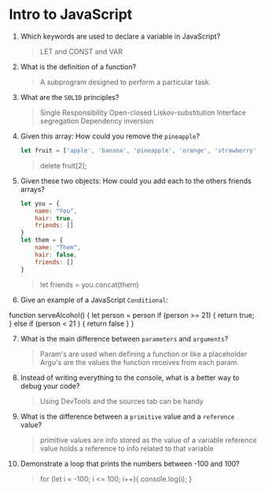 # Intro to JavaScript
01. Which keywords are used to declare a variable in JavaScript?

    > LET and CONST and VAR

02. What is the definition of a function?

    > A subprogram designed to perform a particular task.
    

03. What are the `SOLID` principles?

    > Single Responsibility 
      Open-closed 
      Liskov-substitution
      Interface segregation
      Dependency inversion


04. Given this array: How could you remove the `pineapple`?

    ```js
    let fruit = ['apple', 'banana', 'pineapple', 'orange', 'strawberry']
    ```

    > delete fruit[2];

05. Given these two objects: How could you add each to the others friends arrays?

    ```js
    let you = {
        name: "You",
        hair: true,
        friends: []
    }
    let them = {
        name: "Them",
        hair: false,
        friends: []
    }
    ```

    > let friends = you.concat(them)

06. Give an example of a JavaScript `Conditional`:

function serveAlcohol() {
    let person = person
     if (person >= 21) {
    return true;
} else if (person < 21 ) {
    return false
}
}


07. What is the main difference between `parameters` and `arguments`?

    > Param's are used when defining a function or like a placeholder
    Argu's are the values the function receives from each param. 

08. Instead of writing everything to the console, what is a better way to debug your code?

    > Using DevTools and the sources tab can be handy

09. What is the difference between a `primitive` value and a `reference` value?

    > primitive values are info stored as the value of a variable
    reference value holds a reference to info related to that variable

10. Demonstrate a loop that prints the numbers between -100 and 100?

    > for (let i = -100; i <= 100; i++){
        console.log(i);
    }

